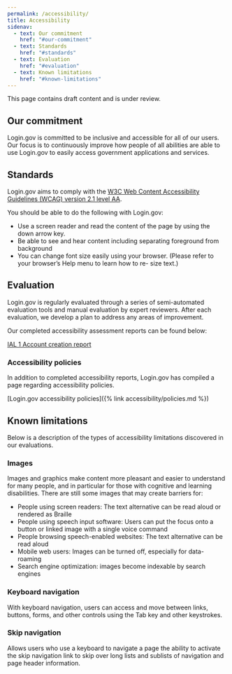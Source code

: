 ```yaml
---
permalink: /accessibility/
title: Accessibility
sidenav:
  - text: Our commitment
    href: "#our-commitment"
  - text: Standards
    href: "#standards"
  - text: Evaluation
    href: "#evaluation"
  - text: Known limitations
    href: "#known-limitations"
---
```

<div class="usa-alert usa-alert--warning">
  <div class="usa-alert__body">
    <p class="usa-alert__text">This page contains draft content and is under review.
</p>
  </div>
</div>

## Our commitment
Login.gov is committed to be inclusive and accessible for all of our users. Our focus is to continuously improve how people of all abilities are able to use Login.gov to easily access government applications and services.

## Standards
Login.gov aims to comply with the [W3C Web Content Accessibility Guidelines (WCAG) version 2.1 level AA](https://www.w3.org/TR/WCAG21/).

You should be able to do the following with Login.gov:
- Use a screen reader and read the content of the page by using the down arrow key.
-  Be able to see and hear content including separating foreground from background
- You can change font size easily using your browser. (Please refer to your browser’s Help menu to learn how to re- size text.)

## Evaluation
Login.gov is regularly evaluated through a series of semi-automated evaluation tools and manual evaluation by expert reviewers. After each evaluation, we develop a plan to address any areas of improvement.

Our completed accessibility assessment reports can be found below:

[IAL 1 Account creation report](https://docs.google.com/document/d/1wqbVOvNg-7tFW1l4ZxMJrA_VR2gQqNpimlbzxPtvpXg/export?format=pdf)

### Accessibility policies

In addition to completed accessibility reports, Login.gov has compiled a page regarding accessibility policies.

[Login.gov accessibility policies]({% link accessibility/policies.md %})

## Known limitations

Below is a description of the types of accessibility limitations discovered in our evaluations.

### Images

Images and graphics make content more pleasant and easier to understand for many people, and in particular for those with cognitive and learning disabilities. There are still some images that may create barriers for:

- People using screen readers: The text alternative can be read aloud or rendered as Braille
- People using speech input software: Users can put the focus onto a button or linked image with a single voice command
- People browsing speech-enabled websites: The text alternative can be read aloud
- Mobile web users: Images can be turned off, especially for data-roaming
- Search engine optimization: images become indexable by search engines

### Keyboard navigation

With keyboard navigation, users can access and move between links, buttons, forms, and other controls using the Tab key and other keystrokes.

### Skip navigation

Allows users who use a keyboard to navigate a page the ability to activate the skip navigation link to skip over long lists and sublists of navigation and page header information.
